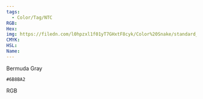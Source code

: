 ```yaml
---
tags:
  - Color/Tag/NTC
RGB:
Hex:
img: https://filedn.com/l0hpzxl1f01yT7GHxtF8cyk/Color%20Snake/standard_csv_to_svg/6B8BA2.svg
CMYK:
HSL:
Name:
---
```

Bermuda Gray
```palette
#6B8BA2
```
RGB
